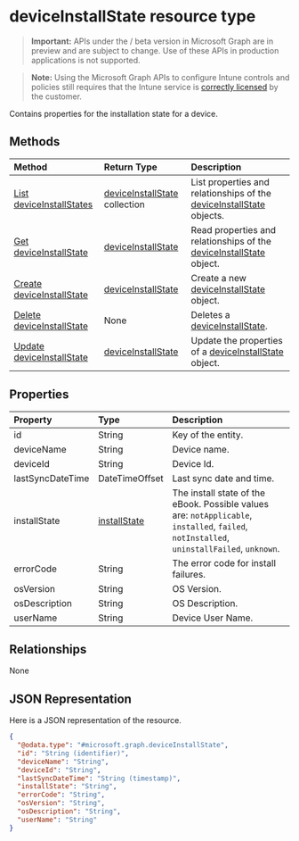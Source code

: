 ﻿# deviceInstallState resource type

> **Important:** APIs under the / beta version in Microsoft Graph are in preview and are subject to change. Use of these APIs in production applications is not supported.

> **Note:** Using the Microsoft Graph APIs to configure Intune controls and policies still requires that the Intune service is [correctly licensed](https://go.microsoft.com/fwlink/?linkid=839381) by the customer.

Contains properties for the installation state for a device.
## Methods
|Method|Return Type|Description|
|:---|:---|:---|
|[List deviceInstallStates](../api/intune_books_deviceinstallstate_list.md)|[deviceInstallState](../resources/intune_books_deviceinstallstate.md) collection|List properties and relationships of the [deviceInstallState](../resources/intune_books_deviceinstallstate.md) objects.|
|[Get deviceInstallState](../api/intune_books_deviceinstallstate_get.md)|[deviceInstallState](../resources/intune_books_deviceinstallstate.md)|Read properties and relationships of the [deviceInstallState](../resources/intune_books_deviceinstallstate.md) object.|
|[Create deviceInstallState](../api/intune_books_deviceinstallstate_create.md)|[deviceInstallState](../resources/intune_books_deviceinstallstate.md)|Create a new [deviceInstallState](../resources/intune_books_deviceinstallstate.md) object.|
|[Delete deviceInstallState](../api/intune_books_deviceinstallstate_delete.md)|None|Deletes a [deviceInstallState](../resources/intune_books_deviceinstallstate.md).|
|[Update deviceInstallState](../api/intune_books_deviceinstallstate_update.md)|[deviceInstallState](../resources/intune_books_deviceinstallstate.md)|Update the properties of a [deviceInstallState](../resources/intune_books_deviceinstallstate.md) object.|

## Properties
|Property|Type|Description|
|:---|:---|:---|
|id|String|Key of the entity.|
|deviceName|String|Device name.|
|deviceId|String|Device Id.|
|lastSyncDateTime|DateTimeOffset|Last sync date and time.|
|installState|[installState](../resources/intune_books_installstate.md)|The install state of the eBook. Possible values are: `notApplicable`, `installed`, `failed`, `notInstalled`, `uninstallFailed`, `unknown`.|
|errorCode|String|The error code for install failures.|
|osVersion|String|OS Version.|
|osDescription|String|OS Description.|
|userName|String|Device User Name.|

## Relationships
None
## JSON Representation
Here is a JSON representation of the resource.
<!-- {
  "blockType": "resource",
  "keyProperty": "id",
  "@odata.type": "microsoft.graph.deviceInstallState"
}
-->
``` json
{
  "@odata.type": "#microsoft.graph.deviceInstallState",
  "id": "String (identifier)",
  "deviceName": "String",
  "deviceId": "String",
  "lastSyncDateTime": "String (timestamp)",
  "installState": "String",
  "errorCode": "String",
  "osVersion": "String",
  "osDescription": "String",
  "userName": "String"
}
```





